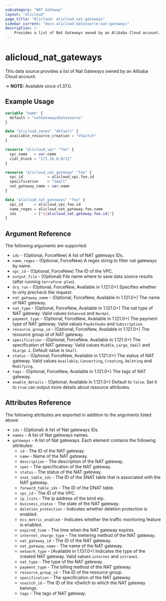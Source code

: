 ```yaml
---
subcategory: "NAT Gateway"
layout: "alicloud"
page_title: "Alicloud: alicloud_nat_gateways"
sidebar_current: "docs-alicloud-datasource-nat-gateways"
description: |-
    Provides a list of Nat Gateways owned by an Alibaba Cloud account.
---
```


# alicloud_nat_gateways

This data source provides a list of Nat Gateways owned by an Alibaba Cloud account.

-> **NOTE:** Available since v1.37.0.

## Example Usage

```terraform
variable "name" {
  default = "natGatewaysDatasource"
}

data "alicloud_zones" "default" {
  available_resource_creation = "VSwitch"
}

resource "alicloud_vpc" "foo" {
  vpc_name   = var.name
  cidr_block = "172.16.0.0/12"
}

resource "alicloud_nat_gateway" "foo" {
  vpc_id           = alicloud_vpc.foo.id
  specification    = "Small"
  nat_gateway_name = var.name
}

data "alicloud_nat_gateways" "foo" {
  vpc_id     = alicloud_vpc.foo.id
  name_regex = alicloud_nat_gateway.foo.name
  ids        = ["${alicloud_nat_gateway.foo.id}"]
}
```

## Argument Reference

The following arguments are supported:

* `ids` - (Optional, ForceNew) A list of NAT gateways IDs.
* `name_regex` - (Optional, ForceNew) A regex string to filter nat gateways by name.
* `vpc_id` - (Optional, ForceNew) The ID of the VPC.
* `output_file` - (Optional) File name where to save data source results (after running `terraform plan`).
* `dry_run` - (Optional, ForceNew, Available in 1.121.0+) Specifies whether to only precheck the request.
* `nat_gateway_name` - (Optional, ForceNew, Available in 1.121.0+) The name of NAT gateway.
* `nat_type` - (Optional, ForceNew, Available in 1.121.0+) The nat type of NAT gateway. Valid values `Enhanced` and `Normal`.
* `payment_type` - (Optional, ForceNew, Available in 1.121.0+) The payment type of NAT gateway. Valid values `PayAsYouGo` and `Subscription`.
* `resource_group_id` - (Optional, ForceNew, Available in 1.121.0+) The resource group id of NAT gateway.
* `specification` - (Optional, ForceNew, Available in 1.121.0+) The specification of NAT gateway. Valid values `Middle`, `Large`, `Small` and `XLarge.1`. Default value is `Small`.
* `status` - (Optional, ForceNew, Available in 1.121.0+) The status of NAT gateway. Valid values `Available`, `Converting`, `Creating`, `Deleting` and `Modifying`.
* `tags` - (Optional, ForceNew, Available in 1.121.0+) The tags of NAT gateway.
* `enable_details` - (Optional, Available in 1.121.0+) Default to `false`. Set it to `true` can output more details about resource attributes.

## Attributes Reference

The following attributes are exported in addition to the arguments listed above:

* `ids` - (Optional) A list of Nat gateways IDs.
* `names` - A list of Nat gateways names.
* `gateways` - A list of Nat gateways. Each element contains the following attributes:
  * `id` - The ID of the NAT gateway.
  * `name` - Name of the NAT gateway.
  * `description` - The description of the NAT gateway.
  * `spec` - The specification of the NAT gateway.
  * `status` - The status of the NAT gateway.
  * `snat_table_ids` - The ID of the SNAT table that is associated with the NAT gateway.
  * `forward_table_ids` - The ID of the DNAT table.
  * `vpc_id` - The ID of the VPC.
  * `ip_lists` - The ip address of the bind eip.
  * `business_status` - The state of the NAT gateway.
  * `deletion_protection` - Indicates whether deletion protection is enabled.
  * `ecs_metric_enabled` - Indicates whether the traffic monitoring feature is enabled.
  * `expired_time` - The time when the NAT gateway expires.
  * `internet_charge_type` - The metering method of the NAT gateway.  
  * `nat_gateway_id` - The ID of the NAT gateway.
  * `nat_gateway_name` - The name of the NAT gateway.
  * `network_type` - (Available in 1.137.0+) Indicates the type of the created NAT gateway. Valid values `internet` and `intranet`.
  * `nat_type` - The type of the NAT gateway. 
  * `payment_type` - The billing method of the NAT gateway. 
  * `resource_group_id` - The ID of the resource group.
  * `specification` - The specification of the NAT gateway.
  * `vswitch_id` - The ID of the vSwitch to which the NAT gateway belongs.
  * `tags` - The tags of NAT gateway.

